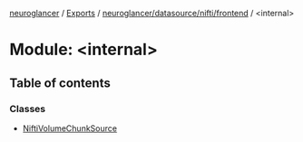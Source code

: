 [neuroglancer](../README.md) / [Exports](../modules.md) / [neuroglancer/datasource/nifti/frontend](neuroglancer_datasource_nifti_frontend.md) / <internal\>

# Module: <internal\>

## Table of contents

### Classes

- [NiftiVolumeChunkSource](../classes/neuroglancer_datasource_nifti_frontend._internal_.NiftiVolumeChunkSource.md)
